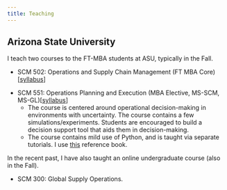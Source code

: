 ```yaml
---
title: Teaching
---
```


## Arizona State University

I teach two courses to the FT-MBA students at ASU, typically in the Fall. 


- SCM 502: Operations and Supply Chain Management (FT MBA Core) [[syllabus](/files/syllabus-scm-502.PDF)]
<!--  - I plan to maintain an independent [repository](https://harish-guda.github.io/scm-502) of past content -- this is **work-in-progress**. Students may use this at their own discretion. -->

- SCM 551: Operations Planning and Execution (MBA Elective, MS-SCM, MS-GL)[[syllabus](/files/scm-551-syllabus.PDF)]
  - The course is centered around operational decision-making in environments with uncertainty. The course contains a few simulations/experiments. Students are encouraged to build a decision support tool that aids them in decision-making. 
  - The course contains mild use of Python, and is taught via separate tutorials. I use [this](https://aeturrell.github.io/coding-for-economists/intro.html) reference book. 

  
In the recent past, I have also taught an online undergraduate course (also in the Fall). 

- SCM 300: Global Supply Operations. 
